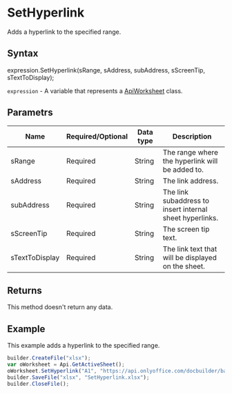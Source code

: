 # SetHyperlink

Adds a hyperlink to the specified range.

## Syntax

expression.SetHyperlink(sRange, sAddress, subAddress, sScreenTip, sTextToDisplay);

`expression` - A variable that represents a [ApiWorksheet](../ApiWorksheet.md) class.

## Parametrs

| **Name** | **Required/Optional** | **Data type** | **Description** |
| ------------- | ------------- | ------------- | ------------- |
| sRange | Required | String | The range where the hyperlink will be added to. |
| sAddress | Required | String | The link address. |
| subAddress | Required | String | The link subaddress to insert internal sheet hyperlinks. |
| sScreenTip | Required | String | The screen tip text. |
| sTextToDisplay | Required | String | The link text that will be displayed on the sheet. |

## Returns

This method doesn't return any data.

## Example

This example adds a hyperlink to the specified range.

```javascript
builder.CreateFile("xlsx");
var oWorksheet = Api.GetActiveSheet();
oWorksheet.SetHyperlink("A1", "https://api.onlyoffice.com/docbuilder/basic", "Api ONLYOFFICE", "ONLYOFFICE for developers");
builder.SaveFile("xlsx", "SetHyperlink.xlsx");
builder.CloseFile();
```